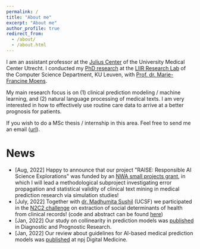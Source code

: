 ```yaml
---
permalink: /
title: "About me"
excerpt: "About me"
author_profile: true
redirect_from: 
  - /about/
  - /about.html
---
```



I am an assistant professor at the [Julius Center](https://juliuscentrum.umcutrecht.nl/en) of the University Medical Center Utrecht. I conducted my [PhD research](https://limo.libis.be/primo-explore/fulldisplay?docid=LIRIAS2837094&context=L&vid=Lirias&search_scope=Lirias&tab=default_tab&fromSitemap=1) at the [LIIR Research Lab](https://liir.cs.kuleuven.be/) of the Computer Science Department, KU Leuven, with [Prof. dr. Marie-Francine Moens](https://people.cs.kuleuven.be/~sien.moens/). 

My main research focus is on (1) clinical prediction modeling / machine learning, and (2) natural language processing of medical texts. I am very interested in how to effectively use routine care data to arrive at a better prognosis for patients.

If you wish to do a MSc thesis / internship in this area. Feel free to send me an email ([url](https://uu.konjoin.nl/profile/tuur-leeuwenberg)).

News
======
- [Aug, 2022] Happy to announce that our project "RAISE: Responsible AI Science Explorations" was funded by an [NWA small projects grant](https://www.nwo.nl/en/calls/small-projects-nwa-routes-21/22), in which I will lead a methodological subproject investigating error propagation and statistical validity of clinical text mining in medical prediction research via simulation studies!
- [July, 2022] Together with [dr. Madhumita Sushil](https://madhumitasushil.github.io/) (UCSF) we participated in the [N2C2 challenge](https://n2c2.dbmi.hms.harvard.edu/2022-track-2) on extraction of social determinants of health from clinical records! (code and abstract can be found [here](https://github.com/tuur/sdoh_n2c2track2_ucsf_umcu))
- [Jan, 2022] Our study on collinearity in prediction models was [published](https://doi.org/10.1186/s41512-021-00115-5) in Diagnostic and Prognostic Research.
- [Jan, 2022] Our review about guidelines for AI-based medical prediction models was [published](https://www.nature.com/articles/s41746-021-00549-7) at npj Digital Medicine.

